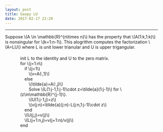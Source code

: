 ```yaml
---
layout: post
title: Gaxpy LU
date: 2017-02-17 22:29
---
```


----------------
<div>
Suppose \(A \in \mathbb{R}^{n\times n}\) has the property that \(A(1:k,1:k)\) is nonsingular for \(k=1:n-1\). This alogrithm computes the factorization \(A=LU\) where L is unit lower trianular and U is upper trigangular.<br/>
<div style="padding-left:50px;padding-top:20px;">
init L to the identity and U to the zero matrix.<br/>
for \(j=1:n\)<br/>
&emsp;if \(j=1\)<br/>
&emsp;&emsp;\(v=A(:,1)\)<br/>
&emsp;else<br/>
&emsp;&emsp;\(\tilde{a}=A(:,j)\)<br/>
&emsp;&emsp;Solve \(L(1:j-1,1:j-1)\cdot z=\tilde{a}(1:j-1)\) for \(z\in\mathbb{R}^{j-1}\).<br/>
&emsp;&emsp;\(U(1:j-1,j)=z\)<br/>
&emsp;&emsp;\(v(j:n)=\tilde{a}(j:n)-L(j:n,1:j-1)\cdot z\)<br/>
&emsp;end<br/>
&emsp;\(U(j,j)=v(j)\)<br/>
&emsp;\(L(j+1:n,j)=v(j+1:n)/v(j)\)<br/>
end<br/>
</div>
</div>

